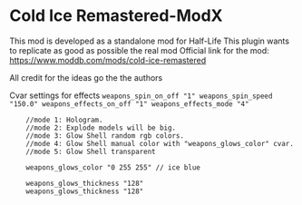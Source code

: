 # Cold Ice Remastered-ModX

This mod is developed as a standalone mod for Half-Life
This plugin wants to replicate as good as possible the real mod
Official link for the mod: https://www.moddb.com/mods/cold-ice-remastered

All credit for the ideas go the the authors

 Cvar settings for effects 
		```weapons_spin_on_off "1"
		weapons_spin_speed "150.0"
		weapons_effects_on_off "1"
		weapons_effects_mode "4"```

		//mode 1: Hologram.
		//mode 2: Explode models will be big.
		//mode 3: Glow Shell random rgb colors.
		//mode 4: Glow Shell manual color with "weapons_glows_color" cvar.
		//mode 5: Glow Shell transparent
	
		weapons_glows_color "0 255 255" // ice blue

		weapons_glows_thickness "128"
		weapons_glows_thickness "128"
